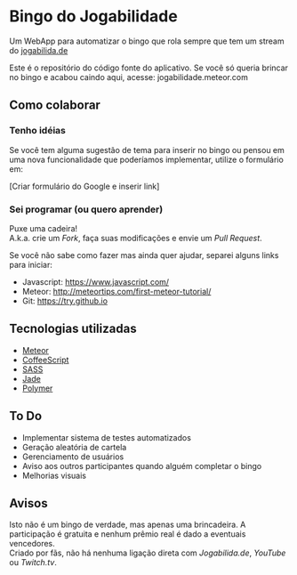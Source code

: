# Bingo do Jogabilidade
Um WebApp para automatizar o bingo que rola sempre que tem um stream do [jogabilida.de](http://jogabilida.de)

Este é o repositório do código fonte do aplicativo. Se você só queria brincar no bingo e acabou caindo aqui, acesse: jogabilidade.meteor.com

## Como colaborar

### Tenho idéias
Se você tem alguma sugestão de tema para inserir no bingo ou pensou em uma nova funcionalidade que poderíamos implementar, utilize o formulário em:

[Criar formulário do Google e inserir link]

### Sei programar (ou quero aprender)

Puxe uma cadeira!  
A.k.a. crie um *Fork*, faça suas modificações e envie um *Pull Request*.

Se você não sabe como fazer mas ainda quer ajudar, separei alguns links para iniciar:

* Javascript: https://www.javascript.com/
* Meteor: http://meteortips.com/first-meteor-tutorial/
* Git: https://try.github.io

## Tecnologias utilizadas
* [Meteor](http://meteor.com)
* [CoffeeScript](http://coffeescript.org)
* [SASS](http://sass-lang.com/)
* [Jade](https://github.com/mquandalle/meteor-jade)
* [Polymer](http://polymer-project.org/)

## To Do
* Implementar sistema de testes automatizados
* Geração aleatória de cartela
* Gerenciamento de usuários
* Aviso aos outros participantes quando alguém completar o bingo
* Melhorias visuais

## Avisos
Isto não é um bingo de verdade, mas apenas uma brincadeira. A participação é gratuita e nenhum prêmio real é dado a eventuais vencedores.  
Criado por fãs, não há nenhuma ligação direta com *Jogabilida.de*, *YouTube* ou *Twitch.tv*.
